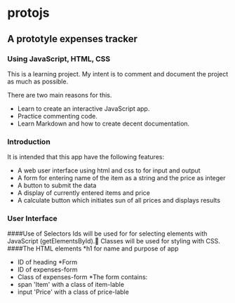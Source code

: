 # protojs

## A prototyle expenses tracker

### Using JavaScript, HTML, CSS

This is a learning project. My intent is to comment and document the project as much as possible.

There are two main reasons for this.

* Learn to create an interactive JavaScript app.
* Practice commenting code.
* Learn Markdown and how to create decent documentation.

### Introduction

It is intended that this app have the following features:

* A web user interface using html and css to for input and output
* A form for entering name of the item as a string and the price as integer
* A button to submit the data
* A display of currently entered items and price 
* A calculate button which initiates sun of all prices and displays results

### User Interface

####Use of Selectors
Ids will be used for for selecting elements with JavaScript (getElementsById).
Classes will be used for styling with CSS.
####The HTML elements
*h1 for name and purpose of app
- ID of heading
*Form 
- ID of expenses-form
- Class of expenses-form
*The form contains:
- span 'Item' with a class of item-lable
- input 'Price' with a class of price-lable
